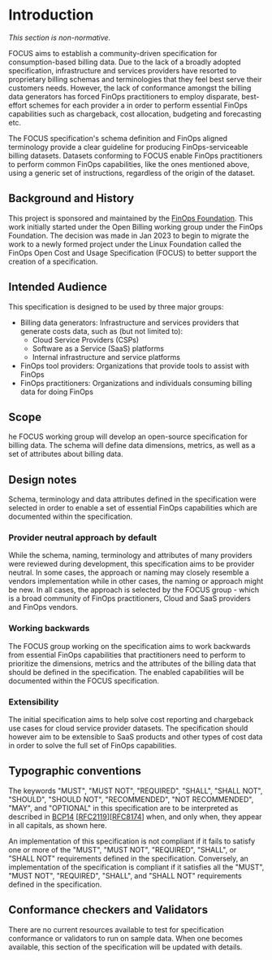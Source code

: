 # Introduction

*This section is non-normative.*

FOCUS aims to establish a community-driven specification for consumption-based billing data. Due to the lack of a broadly adopted specification, infrastructure and services providers have resorted to proprietary billing schemas and terminologies that they feel best serve their customers needs. However, the lack of conformance amongst the billing data generators has forced FinOps practitioners to employ disparate, best-effort schemes for each provider a in order to perform essential FinOps capabilities such as chargeback, cost allocation, budgeting and forecasting etc.

The FOCUS specification's schema definition and FinOps aligned terminology provide a clear guideline for producing FinOps-serviceable billing datasets. Datasets conforming to FOCUS enable FinOps practitioners to perform common FinOps capabilities, like the ones mentioned above, using a generic set of instructions, regardless of the origin of the dataset.

## Background and History

This project is sponsored and maintained by the [FinOps Foundation][FODO]. This work initially started under the Open Billing working group under the FinOps Foundation. The decision was made in Jan 2023 to begin to migrate the work to a newly formed project under the Linux Foundation called the FinOps Open Cost and Usage Specification (FOCUS) to better support the creation of a specification.

## Intended Audience

This specification is designed to be used by three major groups:

* Billing data generators: Infrastructure and services providers that generate costs data, such as (but not limited to):
  * Cloud Service Providers (CSPs)
  * Software as a Service (SaaS) platforms
  * Internal infrastructure and service platforms
* FinOps tool providers: Organizations that provide tools to assist with FinOps
* FinOps practitioners: Organizations and individuals consuming billing data for doing FinOps

## Scope

he FOCUS working group will develop an open-source specification for billing data. The schema will define data dimensions, metrics, as well as a set of attributes about billing data.

## Design notes

Schema, terminology and data attributes defined in the specification were selected in order to enable a set of essential FinOps capabilities which are documented within the specification.

### Provider neutral approach by default

While the schema, naming, terminology and attributes of many providers were reviewed during development, this specification aims to be provider neutral. In some cases, the approach or naming may closely resemble a vendors implementation while in other cases, the naming or approach might be new. In all cases, the approach is selected by the FOCUS group - which is a broad community of FinOps practitioners, Cloud and SaaS providers and FinOps vendors.

### Working backwards

The FOCUS group working on the specification aims to work backwards from essential FinOps capabilities that practitioners need to perform to prioritize the dimensions, metrics and the attributes of the billing data that should be defined in the specification. The enabled capabilities will be documented within the FOCUS specification.

### Extensibility

The initial specification aims to help solve cost reporting and chargeback use cases for cloud service provider datasets. The specification should however aim to be extensible to SaaS products and other types of cost data in order to solve the full set of FinOps capabilities.

## Typographic conventions

The keywords "MUST", "MUST NOT", "REQUIRED", "SHALL", "SHALL NOT", "SHOULD", "SHOULD NOT", "RECOMMENDED", "NOT RECOMMENDED", "MAY", and "OPTIONAL" in this specification are to be interpreted as described in [BCP14](https://tools.ietf.org/html/bcp14) [[RFC2119](https://tools.ietf.org/html/rfc2119)][[RFC8174](https://tools.ietf.org/html/rfc8174)] when, and only when, they appear in all capitals, as shown here.

An implementation of this specification is not compliant if it fails to satisfy one or more of the "MUST", "MUST NOT", "REQUIRED", "SHALL", or "SHALL NOT" requirements defined in the specification. Conversely, an implementation of the specification is compliant if it satisfies all the "MUST", "MUST NOT", "REQUIRED", "SHALL", and "SHALL NOT" requirements defined in
the specification.

## Conformance checkers and Validators

There are no current resources available to test for specification conformance or validators to run on sample data. When one becomes available, this section of the specification will be updated with details.

[FODO]: https://www.finops.org
